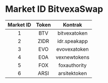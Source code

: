 # Market ID BitvexaSwap

| Market ID | Token |   Kontrak    |
|:---------:|:-----:|:------------:|
|     1     |  BTV  | bitvexatoken |
|     2     | ZIDR  | idr.speakapp |
|     3     |  EVO  | evovexatoken |
|     4     |  EOA  | vexnewtokens |
|     5     |  FOX  | foxauthority |
|     6     | ARSI  | arsitektoken |